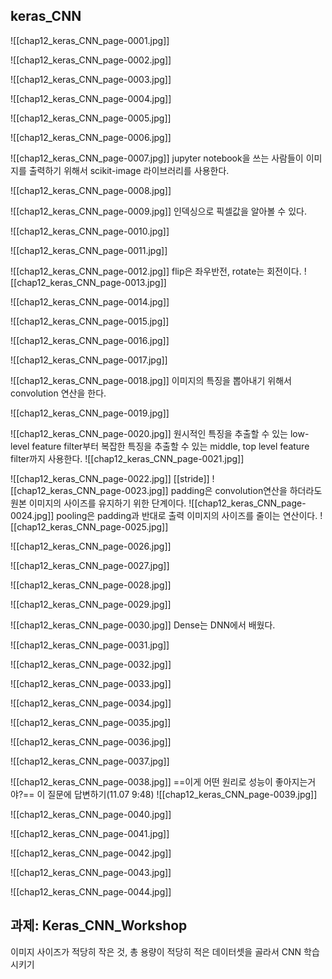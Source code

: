 ## keras_CNN

![[chap12_keras_CNN_page-0001.jpg]]

![[chap12_keras_CNN_page-0002.jpg]]

![[chap12_keras_CNN_page-0003.jpg]]

![[chap12_keras_CNN_page-0004.jpg]]

![[chap12_keras_CNN_page-0005.jpg]]

![[chap12_keras_CNN_page-0006.jpg]]

![[chap12_keras_CNN_page-0007.jpg]]
jupyter notebook을 쓰는 사람들이 이미지를 출력하기 위해서 scikit-image 라이브러리를 사용한다.

![[chap12_keras_CNN_page-0008.jpg]]

![[chap12_keras_CNN_page-0009.jpg]]
인덱싱으로 픽셀값을 알아볼 수 있다.

![[chap12_keras_CNN_page-0010.jpg]]

![[chap12_keras_CNN_page-0011.jpg]]

![[chap12_keras_CNN_page-0012.jpg]]
flip은 좌우반전, rotate는 회전이다.
![[chap12_keras_CNN_page-0013.jpg]]

![[chap12_keras_CNN_page-0014.jpg]]

![[chap12_keras_CNN_page-0015.jpg]]

![[chap12_keras_CNN_page-0016.jpg]]

![[chap12_keras_CNN_page-0017.jpg]]

![[chap12_keras_CNN_page-0018.jpg]]
이미지의 특징을 뽑아내기 위해서 convolution 연산을 한다.

![[chap12_keras_CNN_page-0019.jpg]]

![[chap12_keras_CNN_page-0020.jpg]]
원시적인 특징을 추출할 수 있는 low-level feature filter부터 복잡한 특징을 추출할 수 있는 middle, top level feature filter까지 사용한다.
![[chap12_keras_CNN_page-0021.jpg]]

![[chap12_keras_CNN_page-0022.jpg]]
[[stride]]
![[chap12_keras_CNN_page-0023.jpg]]
padding은 convolution연산을 하더라도 원본 이미지의 사이즈를 유지하기 위한 단계이다.
![[chap12_keras_CNN_page-0024.jpg]]
pooling은 padding과 반대로 출력 이미지의 사이즈를 줄이는 연산이다.
![[chap12_keras_CNN_page-0025.jpg]]

![[chap12_keras_CNN_page-0026.jpg]]

![[chap12_keras_CNN_page-0027.jpg]]

![[chap12_keras_CNN_page-0028.jpg]]

![[chap12_keras_CNN_page-0029.jpg]]

![[chap12_keras_CNN_page-0030.jpg]]
Dense는 DNN에서 배웠다.

![[chap12_keras_CNN_page-0031.jpg]]

![[chap12_keras_CNN_page-0032.jpg]]

![[chap12_keras_CNN_page-0033.jpg]]

![[chap12_keras_CNN_page-0034.jpg]]

![[chap12_keras_CNN_page-0035.jpg]]

![[chap12_keras_CNN_page-0036.jpg]]

![[chap12_keras_CNN_page-0037.jpg]]

![[chap12_keras_CNN_page-0038.jpg]]
==이게 어떤 원리로 성능이 좋아지는거야?==
	이 질문에 답변하기(11.07 9:48) 
![[chap12_keras_CNN_page-0039.jpg]]

![[chap12_keras_CNN_page-0040.jpg]]

![[chap12_keras_CNN_page-0041.jpg]]

![[chap12_keras_CNN_page-0042.jpg]]

![[chap12_keras_CNN_page-0043.jpg]]

![[chap12_keras_CNN_page-0044.jpg]]


## 과제: Keras_CNN_Workshop
이미지 사이즈가 적당히 작은 것, 총 용량이 적당히 적은 데이터셋을 골라서 CNN 학습시키기
